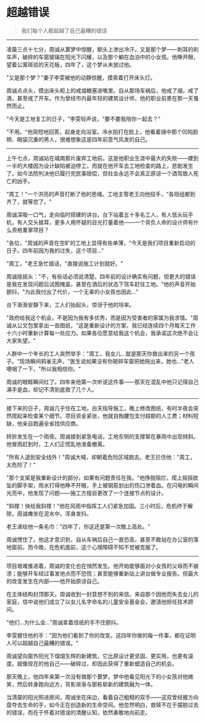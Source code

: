 # 超越错误

> 我们每个人都超越了自己最糟的错误

---

凌晨三点十七分，周诚从噩梦中惊醒，额头上渗出冷汗。又是那个梦——刺耳的刹车声，破碎的车窗玻璃在阳光下闪耀，以及那个躺在血泊中的小女孩。他睁开眼，望着公寓斑驳的天花板，四年了，这个梦从未放过他。

"又是那个梦？"妻子李雯被他的动静惊醒，摸索着打开床头灯。

周诚点点头，摸出床头柜上的戒烟糖塞进嘴里。自从那场车祸后，他戒了烟，戒了酒，甚至戒了开车。作为曾经市内最年轻的建筑设计师，他的职业前景在那一天戛然而止。

"今天是工地复工的日子，"李雯轻声说，"要不要我陪你一起去？"

"不用。"他简短地回答，起身走向浴室。冷水拍打在脸上，他看着镜中那个凹陷脸颊、眼袋沉重的男人，很难想象这是四年前意气风发的自己。

---

上午七点，周诚站在城南那片废弃工地前。这是他职业生涯中最大的失败——建到一半的大楼因为设计缺陷被迫停工，而就在他开车去工地检查的路上，悲剧发生了。如今法院判决他已履行完民事赔偿，但社会永远不会真正原谅一个酒驾致人死亡的凶手。

"周工！"一个洪亮的声音打断了他的思绪。工地主管老王向他招手，"各班组都到齐了，就等您了。"

周诚深吸一口气，走向临时搭建的讲台。台下站着五十多名工人，有人低头玩手机，有人交头接耳，更多人用怀疑的目光打量着他——一个背负人命的设计师有什么资格重掌项目？

"各位，"周诚的声音在空旷的工地上显得有些单薄，"今天是我们项目重新启动的日子。四年前因为我的过失，这个项目..."

"周工，"老王急忙插话，"直接说施工计划就好。"

周诚摇摇头："不，有些话必须说清楚。四年前的设计确实有问题，但更大的错误是我在发现问题后试图掩盖，甚至在酒后的状态下驾车赶往工地。"他的声音开始颤抖，"为此我付出了代价，一个无辜的小女孩也因此..."

台下渐渐安静下来，工人们抬起头，惊讶于他的坦率。

"政府给我这个机会，不是因为我有多优秀，而是因为受害者的家属为我求情。"周诚从公文包里拿出一沓图纸，"这是重新设计的方案，我已经连续四个月每天工作十六小时重新计算每一处应力。如果各位愿意给我这个机会，我承诺这次绝不会让大家失望。"

人群中一个年长的工人突然举手："周工，我女儿...就是那天你救出来的另一个孩子。"现场瞬间鸦雀无声，"医生说如果没有你砸碎车窗把她拖出来，她也..."老人哽咽了一下，"所以我相信你。"

周诚的眼眶瞬间红了。四年来他第一次听说这件事——那天在混乱中他只记得自己满手是血，却记不清到底救了几个人。

---

接下来的日子，周诚几乎住在工地。白天指导施工，晚上修改图纸，有时半夜会突然爬起来检查某个细节。项目资金紧张，他就自掏腰包支付超额的人工费；材料短缺，他亲自跑遍全省找供应商。

转折发生在一个雨夜。周诚接到紧急电话，工地东侧的支撑架在暴雨中出现倾斜。他冒雨赶到时，工人们正慌乱地准备撤离。

"所有人退到安全线外！"周诚大喊，却朝着危险区域跑去。老王拦住他："周工，太危险了！"

"那个支架是我重新设计的部分，如果有问题责任在我。"他挣脱阻拦，爬上摇摇欲坠的脚手架，雨水打得他睁不开眼，手上被钢筋划出的伤口渗着血。在闪电的瞬间光亮中，他发现了问题——施工方擅自更改了一个连接节点的设计。

"斜撑！快给我斜撑！"他在风雨中指挥工人们紧急加固。三小时后，危机终于解除，周诚瘫坐在泥水中，浑身发抖。

老王递给他一条毛巾："四年了，你这还是第一次敢上高处。"

周诚愣住了。他这才意识到，自从车祸后自己一直恐高，甚至不敢站在办公室的落地窗前。而今晚，在危机面前，这个心理障碍不知不觉被克服了。

---

项目艰难推进着，周诚的变化也在悄然发生。他开始能够面对小女孩的父母而不崩溃；能够开车经过事发地点而不恐慌；甚至能够重新站上讲台做专业报告。但最大的改变发生在内部——他开始原谅自己。

在主体结构封顶那天，周诚收到一封意想不到的来信。来自那个因他而失去女儿的家庭，信中说他们成立了以女儿名字命名的儿童安全基金会，邀请他担任技术顾问。

"他们...为什么会..."周诚拿着信纸的手不住颤抖。

李雯握住他的手："因为他们看到了你的改变。这四年你做的每一件事，都在证明人可以超越自己最糟的错误。"

周诚望向窗外阳光下熠熠生辉的新建筑，它比原设计更坚固、更实用，也更有温度。就像现在的他自己——破碎过，却因此获得了重新塑造自己的机会。

那天晚上，他四年来第一次没有做那个噩梦。梦中他看见阳光下的小女孩对他微笑，然后转身跑向远方，背影渐渐与那栋崭新的建筑融为一体。

当清晨的阳光照进房间，周诚坐在床边，看着自己粗糙的双手——这双曾经握方向盘夺去生命的手，如今正在创造新的生命空间。他忽然明白，救赎不在于摆脱过去的错误，而在于怀着对错误的清醒认知，依然勇敢地向前走。